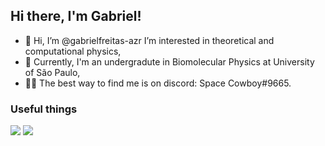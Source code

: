  ## Hi there, I'm Gabriel! 

- 👋 Hi, I’m @gabrielfreitas-azr I’m interested in theoretical and computational physics, 
- 🧬 Currently, I'm an undergradute in Biomolecular Physics at University of São Paulo,
- 👨‍💻 The best way to find me is on discord: Space Cowboy#9665.

### Useful things 

<img src="https://cdn.jsdelivr.net/gh/devicons/devicon/icons/python/python-original.svg" />

<img src="https://cdn.jsdelivr.net/gh/devicons/devicon/icons/julia/julia-original-wordmark.svg" />
          
          

<!---
gabrielfreitas-azr/gabrielfreitas-azr is a ✨ special ✨ repository because its `README.md` (this file) appears on your GitHub profile.
You can click the Preview link to take a look at your changes.
--->
